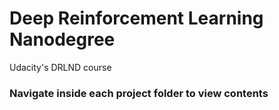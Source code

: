 # Deep Reinforcement Learning Nanodegree
Udacity's DRLND course
### Navigate inside each project folder to view contents
